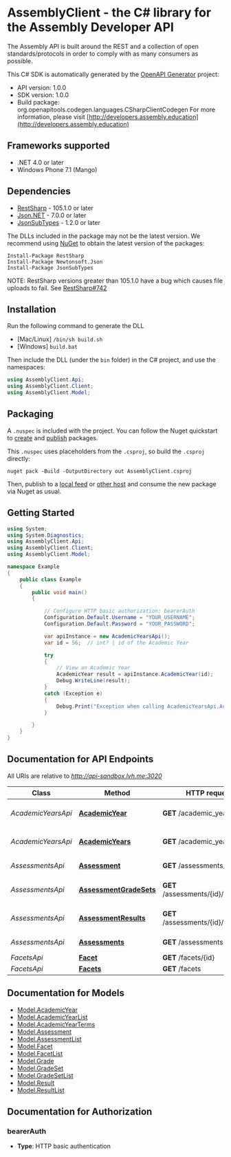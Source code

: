# AssemblyClient - the C# library for the Assembly Developer API

The Assembly API is built around the REST and a collection of open standards/protocols in order to comply with as many consumers as possible.

This C# SDK is automatically generated by the [OpenAPI Generator](https://openapi-generator.tech) project:

- API version: 1.0.0
- SDK version: 1.0.0
- Build package: org.openapitools.codegen.languages.CSharpClientCodegen
    For more information, please visit [http://developers.assembly.education](http://developers.assembly.education)

<a name="frameworks-supported"></a>
## Frameworks supported
- .NET 4.0 or later
- Windows Phone 7.1 (Mango)

<a name="dependencies"></a>
## Dependencies
- [RestSharp](https://www.nuget.org/packages/RestSharp) - 105.1.0 or later
- [Json.NET](https://www.nuget.org/packages/Newtonsoft.Json/) - 7.0.0 or later
- [JsonSubTypes](https://www.nuget.org/packages/JsonSubTypes/) - 1.2.0 or later

The DLLs included in the package may not be the latest version. We recommend using [NuGet](https://docs.nuget.org/consume/installing-nuget) to obtain the latest version of the packages:
```
Install-Package RestSharp
Install-Package Newtonsoft.Json
Install-Package JsonSubTypes
```

NOTE: RestSharp versions greater than 105.1.0 have a bug which causes file uploads to fail. See [RestSharp#742](https://github.com/restsharp/RestSharp/issues/742)

<a name="installation"></a>
## Installation
Run the following command to generate the DLL
- [Mac/Linux] `/bin/sh build.sh`
- [Windows] `build.bat`

Then include the DLL (under the `bin` folder) in the C# project, and use the namespaces:
```csharp
using AssemblyClient.Api;
using AssemblyClient.Client;
using AssemblyClient.Model;
```
<a name="packaging"></a>
## Packaging

A `.nuspec` is included with the project. You can follow the Nuget quickstart to [create](https://docs.microsoft.com/en-us/nuget/quickstart/create-and-publish-a-package#create-the-package) and [publish](https://docs.microsoft.com/en-us/nuget/quickstart/create-and-publish-a-package#publish-the-package) packages.

This `.nuspec` uses placeholders from the `.csproj`, so build the `.csproj` directly:

```
nuget pack -Build -OutputDirectory out AssemblyClient.csproj
```

Then, publish to a [local feed](https://docs.microsoft.com/en-us/nuget/hosting-packages/local-feeds) or [other host](https://docs.microsoft.com/en-us/nuget/hosting-packages/overview) and consume the new package via Nuget as usual.

<a name="getting-started"></a>
## Getting Started

```csharp
using System;
using System.Diagnostics;
using AssemblyClient.Api;
using AssemblyClient.Client;
using AssemblyClient.Model;

namespace Example
{
    public class Example
    {
        public void main()
        {

            // Configure HTTP basic authorization: bearerAuth
            Configuration.Default.Username = "YOUR_USERNAME";
            Configuration.Default.Password = "YOUR_PASSWORD";

            var apiInstance = new AcademicYearsApi();
            var id = 56;  // int? | id of the Academic Year

            try
            {
                // View an Academic Year
                AcademicYear result = apiInstance.AcademicYear(id);
                Debug.WriteLine(result);
            }
            catch (Exception e)
            {
                Debug.Print("Exception when calling AcademicYearsApi.AcademicYear: " + e.Message );
            }

        }
    }
}
```

<a name="documentation-for-api-endpoints"></a>
## Documentation for API Endpoints

All URIs are relative to *http://api-sandbox.lvh.me:3020*

Class | Method | HTTP request | Description
------------ | ------------- | ------------- | -------------
*AcademicYearsApi* | [**AcademicYear**](docs/AcademicYearsApi.md#academicyear) | **GET** /academic_years/{id} | View an Academic Year
*AcademicYearsApi* | [**AcademicYears**](docs/AcademicYearsApi.md#academicyears) | **GET** /academic_years | List Academic Years
*AssessmentsApi* | [**Assessment**](docs/AssessmentsApi.md#assessment) | **GET** /assessments/{id} | View an Assessment
*AssessmentsApi* | [**AssessmentGradeSets**](docs/AssessmentsApi.md#assessmentgradesets) | **GET** /assessments/{id}/grade_set | View Grade Set for an Assessment
*AssessmentsApi* | [**AssessmentResults**](docs/AssessmentsApi.md#assessmentresults) | **GET** /assessments/{id}/results | View Results for an Assessment
*AssessmentsApi* | [**Assessments**](docs/AssessmentsApi.md#assessments) | **GET** /assessments | List Assessments
*FacetsApi* | [**Facet**](docs/FacetsApi.md#facet) | **GET** /facets/{id} | View a Facet
*FacetsApi* | [**Facets**](docs/FacetsApi.md#facets) | **GET** /facets | List Facets


<a name="documentation-for-models"></a>
## Documentation for Models

 - [Model.AcademicYear](docs/AcademicYear.md)
 - [Model.AcademicYearList](docs/AcademicYearList.md)
 - [Model.AcademicYearTerms](docs/AcademicYearTerms.md)
 - [Model.Assessment](docs/Assessment.md)
 - [Model.AssessmentList](docs/AssessmentList.md)
 - [Model.Facet](docs/Facet.md)
 - [Model.FacetList](docs/FacetList.md)
 - [Model.Grade](docs/Grade.md)
 - [Model.GradeSet](docs/GradeSet.md)
 - [Model.GradeSetList](docs/GradeSetList.md)
 - [Model.Result](docs/Result.md)
 - [Model.ResultList](docs/ResultList.md)


<a name="documentation-for-authorization"></a>
## Documentation for Authorization

<a name="bearerAuth"></a>
### bearerAuth

- **Type**: HTTP basic authentication

